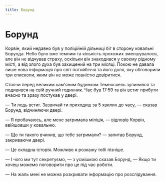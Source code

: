 ```yaml
---
title: Борунд
---
```


# Борунд 
 
Корвін, який недавно був у поліційній дільниці біг в сторону ковальні Борунда. Небо було вже темним та кількість прохожих зменшувалося, але він не відчував страху, оскільки він знаходився у своєму рідному місті, а від злого духа був захищений на три місяці. Покою не давала лише нова інформація про світ потойбіччя та його доля, яку обговорили три єпископи, яким він не може повністю довіритися. 

Стоячи перед великим кам'яним будинком Темноскель зупинився та подивився на свій ручний годинник. Час був 17:59 та він встиг прибути вчасно та зразу постукав у двері.

— Ти ледь встиг. Зазвичай ти приходиш за 5 хвилин до часу, — сказав Борунд, відчиняючи двері.

— Я пробачаюсь, але мене затримала міліція, — відповів Корвін, ввійшовши у ковальню.

— Що ти такого вчинив, що тебе затримали? — запитав Борунд, закриваючи двері.

— Це складна історія. Можливо я розкажу тобі пізніше. 

— І чого ми тут секретуємо, — з усмішкою сказав Борунд, — Якщо ти хочеш можемо поговорити про це під час роботи.

— На жаль мені не можна розкривати інформацію про розслідування. 









